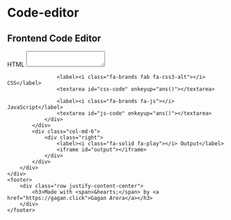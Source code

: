 # Code-editor
<!DOCTYPE html>
<html>
<head>
    <link rel="stylesheet" href="bootstrap.css">
    <link rel="stylesheet" href="style.css">
    <link rel="stylesheet" href="https://cdnjs.cloudflare.com/ajax/libs/font-awesome/6.4.0/css/all.min.css">
    <script src="script.js"></script>
    <title>Made By Gagan Arora</title>
</head>
<body>
    <div class="conatiner header">
        <div class="row justify-content-center">
            <h2 class="header-content">Frontend Code Editor</h2>
        </div>
    </div>
    <div class="container">
        <div class="row">
            <div class="col-md-6">
                <div class="left">
                    <label><i class="fa-brands fa-html5"></i> HTML</label>
                    <textarea id="html-code" onkeyup="ans()"></textarea>

                    <label><i class="fa-brands fab fa-css3-alt"></i> CSS</label>
                    <textarea id="css-code" onkeyup="ans()"></textarea>

                    <label><i class="fa-brands fa-js"></i> JavaScript</label>
                    <textarea id="js-code" onkeyup="ans()"></textarea>
                </div>
            </div>
            <div class="col-md-6">
                <div class="right">
                    <label><i class="fa-solid fa-play"></i> Output</label>
                    <iframe id="output"></iframe>
                </div>
            </div>
        </div>
    </div>
    <footer>
        <div class="row justify-content-center">
            <h3>Made with <span>&hearts;</span> by <a href="https://gagan.click">Gagan Arora</a></h3>
        </div>
    </footer>
</body>
</html>
